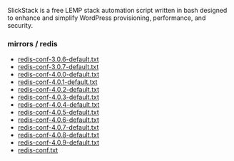 <p>SlickStack is a free LEMP stack automation script written in bash designed to enhance and simplify WordPress provisioning, performance, and security.</p>

<h3>mirrors / redis</h3>

<ul>
  <li><a href="redis-conf-3.0.6-default.txt">redis-conf-3.0.6-default.txt</a></li>
  <li><a href="redis-conf-3.0.7-default.txt">redis-conf-3.0.7-default.txt</a></li>
  <li><a href="redis-conf-4.0.0-default.txt">redis-conf-4.0.0-default.txt</a></li>
  <li><a href="redis-conf-4.0.1-default.txt">redis-conf-4.0.1-default.txt</a></li>
  <li><a href="redis-conf-4.0.2-default.txt">redis-conf-4.0.2-default.txt</a></li>
  <li><a href="redis-conf-4.0.3-default.txt">redis-conf-4.0.3-default.txt</a></li>
  <li><a href="redis-conf-4.0.4-default.txt">redis-conf-4.0.4-default.txt</a></li>
  <li><a href="redis-conf-4.0.5-default.txt">redis-conf-4.0.5-default.txt</a></li>
  <li><a href="redis-conf-4.0.6-default.txt">redis-conf-4.0.6-default.txt</a></li>
  <li><a href="redis-conf-4.0.7-default.txt">redis-conf-4.0.7-default.txt</a></li>
  <li><a href="redis-conf-4.0.8-default.txt">redis-conf-4.0.8-default.txt</a></li>
  <li><a href="redis-conf-4.0.9-default.txt">redis-conf-4.0.9-default.txt</a></li>
  <li><a href="redis-conf.txt">redis-conf.txt</a></li>
</ul>
  
